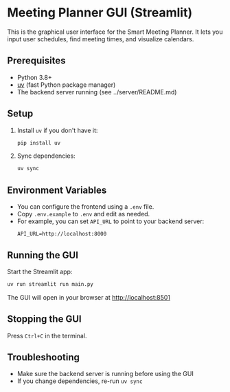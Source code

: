 # Meeting Planner GUI (Streamlit)

This is the graphical user interface for the Smart Meeting Planner. It lets you input user schedules, find meeting times, and visualize calendars.

## Prerequisites

- Python 3.8+
- [uv](https://github.com/astral-sh/uv) (fast Python package manager)
- The backend server running (see ../server/README.md)

## Setup

1. Install `uv` if you don't have it:
   ```sh
   pip install uv
   ```
2. Sync dependencies:
   ```sh
   uv sync
   ```

## Environment Variables

- You can configure the frontend using a `.env` file.
- Copy `.env.example` to `.env` and edit as needed.
- For example, you can set `API_URL` to point to your backend server:
  ```env
  API_URL=http://localhost:8000
  ```

## Running the GUI

Start the Streamlit app:

```sh
uv run streamlit run main.py
```

The GUI will open in your browser at [http://localhost:8501](http://localhost:8501)

## Stopping the GUI

Press `Ctrl+C` in the terminal.

## Troubleshooting

- Make sure the backend server is running before using the GUI
- If you change dependencies, re-run `uv sync`
